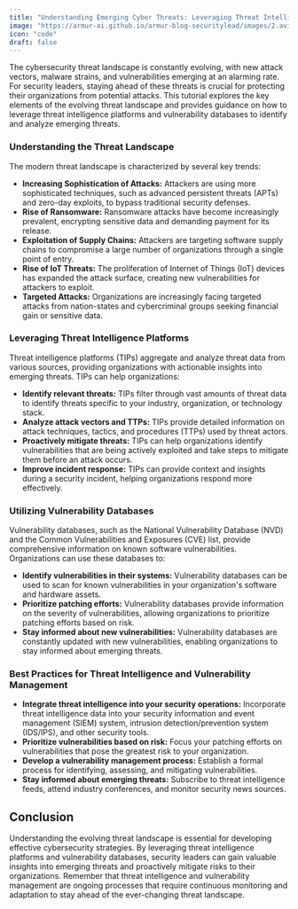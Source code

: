```yaml
---
title: "Understanding Emerging Cyber Threats: Leveraging Threat Intelligence Platforms & Vulnerability Databases"
image: "https://armur-ai.github.io/armur-blog-securitylead/images/2.avif"
icon: "code"
draft: false
---
```


The cybersecurity threat landscape is constantly evolving, with new attack vectors, malware strains, and vulnerabilities emerging at an alarming rate.  For security leaders, staying ahead of these threats is crucial for protecting their organizations from potential attacks. This tutorial explores the key elements of the evolving threat landscape and provides guidance on how to leverage threat intelligence platforms and vulnerability databases to identify and analyze emerging threats.

### Understanding the Threat Landscape

The modern threat landscape is characterized by several key trends:

*   **Increasing Sophistication of Attacks:** Attackers are using more sophisticated techniques, such as advanced persistent threats (APTs) and zero-day exploits, to bypass traditional security defenses.
*   **Rise of Ransomware:** Ransomware attacks have become increasingly prevalent, encrypting sensitive data and demanding payment for its release.
*   **Exploitation of Supply Chains:** Attackers are targeting software supply chains to compromise a large number of organizations through a single point of entry.
*   **Rise of IoT Threats:** The proliferation of Internet of Things (IoT) devices has expanded the attack surface, creating new vulnerabilities for attackers to exploit.
*   **Targeted Attacks:**  Organizations are increasingly facing targeted attacks from nation-states and cybercriminal groups seeking financial gain or sensitive data.

### Leveraging Threat Intelligence Platforms

Threat intelligence platforms (TIPs) aggregate and analyze threat data from various sources, providing organizations with actionable insights into emerging threats.  TIPs can help organizations:

*   **Identify relevant threats:** TIPs filter through vast amounts of threat data to identify threats specific to your industry, organization, or technology stack.
*   **Analyze attack vectors and TTPs:** TIPs provide detailed information on attack techniques, tactics, and procedures (TTPs) used by threat actors.
*   **Proactively mitigate threats:** TIPs can help organizations identify vulnerabilities that are being actively exploited and take steps to mitigate them before an attack occurs.
*   **Improve incident response:** TIPs can provide context and insights during a security incident, helping organizations respond more effectively.

### Utilizing Vulnerability Databases

Vulnerability databases, such as the National Vulnerability Database (NVD) and the Common Vulnerabilities and Exposures (CVE) list, provide comprehensive information on known software vulnerabilities.  Organizations can use these databases to:

*   **Identify vulnerabilities in their systems:**  Vulnerability databases can be used to scan for known vulnerabilities in your organization's software and hardware assets.
*   **Prioritize patching efforts:**  Vulnerability databases provide information on the severity of vulnerabilities, allowing organizations to prioritize patching efforts based on risk.
*   **Stay informed about new vulnerabilities:**  Vulnerability databases are constantly updated with new vulnerabilities, enabling organizations to stay informed about emerging threats.

### Best Practices for Threat Intelligence and Vulnerability Management

*   **Integrate threat intelligence into your security operations:**  Incorporate threat intelligence data into your security information and event management (SIEM) system, intrusion detection/prevention system (IDS/IPS), and other security tools.
*   **Prioritize vulnerabilities based on risk:**  Focus your patching efforts on vulnerabilities that pose the greatest risk to your organization.
*   **Develop a vulnerability management process:**  Establish a formal process for identifying, assessing, and mitigating vulnerabilities.
*   **Stay informed about emerging threats:**  Subscribe to threat intelligence feeds, attend industry conferences, and monitor security news sources.

## Conclusion

Understanding the evolving threat landscape is essential for developing effective cybersecurity strategies. By leveraging threat intelligence platforms and vulnerability databases, security leaders can gain valuable insights into emerging threats and proactively mitigate risks to their organizations.  Remember that threat intelligence and vulnerability management are ongoing processes that require continuous monitoring and adaptation to stay ahead of the ever-changing threat landscape.